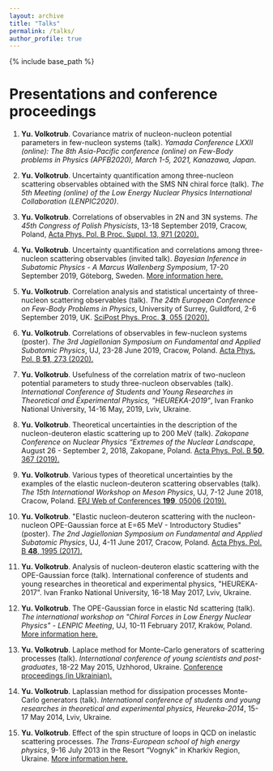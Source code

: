 ```yaml
---
layout: archive
title: "Talks"
permalink: /talks/
author_profile: true
---
```


{% include base_path %}

Presentations and conference proceedings
======

1. **Yu. Volkotrub**. Covariance matrix of nucleon-nucleon potential parameters in few-nucleon systems (talk). *Yamada Conference LXXII (online): The 8th Asia-Pacific conference (online) on Few-Body problems in Physics (APFB2020), March 1-5, 2021, Kanazawa, Japan*.

1. **Yu. Volkotrub**. Uncertainty quantification among three-nucleon scattering observables obtained with the SMS NN chiral force (talk). *The 5th Meeting (online) of the Low Energy Nuclear Physics International Collaboration (LENPIC2020)*.

1. **Yu. Volkotrub**. Correlations of observables in 2N and 3N systems. *The 45th Congress of Polish Physicists*, 13-18 September 2019, Cracow, Poland, [Acta Phys. Pol. B Proc. Suppl. 13, 971 (2020).](https://www.actaphys.uj.edu.pl/fulltext?series=Sup&vol=13&page=971)

1. **Yu. Volkotrub**. Uncertainty quantification and correlations among three-nucleon scattering observables (invited talk). *Bayesian Inference in Subatomic Physics - A Marcus Wallenberg Symposium*, 17-20 September 2019, Göteborg, Sweden. [More information here.](https://www.chalmers.se/en/conference/Bayesian%20Inference%20in%20Subatomic%20Physics/Pages/default.aspx)

1. **Yu. Volkotrub**. Correlation analysis and statistical uncertainty of three-nucleon scattering observables (talk). *The 24th European Conference on Few-Body Problems in Physics*, University of Surrey, Guildford, 2-6 September 2019, UK. [SciPost Phys. Proc. **3**, 055 (2020).](https://scipost.org/SciPostPhysProc.3.055/pdf)

1. **Yu. Volkotrub**. Correlations of observables in few-nucleon systems (poster). *The 3rd Jagiellonian Symposium on Fundamental and Applied Subatomic Physics*, UJ, 23-28 June 2019, Cracow, Poland. [Acta Phys. Pol. B **51**, 273 (2020).](https://www.actaphys.uj.edu.pl/fulltext?series=Reg&vol=51&page=273)

1. **Yu. Volkotrub**. Usefulness of the correlation matrix of two-nucleon potential parameters to study three-nucleon observables (talk). *International Conference of Students and Young Researches in Theoretical and Experimental Physics, "HEUREKA-2019"*, Ivan Franko National University, 14-16 May, 2019, Lviv, Ukraine.

1. **Yu. Volkotrub**. Theoretical uncertainties in the description of the nucleon-deuteron elastic scattering up to 200 MeV (talk). *Zakopane Conference on Nuclear Physics “Extremes of the Nuclear Landscape*, August 26 - September 2, 2018, Zakopane, Poland. [Acta Phys. Pol. B **50**, 367 (2019).](https://www.actaphys.uj.edu.pl/fulltext?series=Reg&vol=50&page=367)

1. **Yu. Volkotrub**. Various types of theoretical uncertainties by the examples of the elastic nucleon-deuteron scattering observables (talk). *The 15th International Workshop on Meson Physics*, UJ, 7-12 June 2018, Cracow, Poland. [EPJ Web of Conferences **199**, 05006 (2019).](https://www.epj-conferences.org/articles/epjconf/pdf/2019/04/epjconf_meson2019_05006.pdf)

1. **Yu. Volkotrub**. "Elastic nucleon-deuteron scattering with the nucleon-nucleon OPE-Gaussian force at E=65 MeV - Introductory Studies" (poster). *The 2nd Jagiellonian Symposium on Fundamental and Applied Subatomic Physics*, UJ, 4-11 June 2017, Cracow, Poland. [Acta Phys. Pol. B **48**, 1995 (2017).](https://www.actaphys.uj.edu.pl/fulltext?series=Reg&vol=48&page=1995)

1. **Yu. Volkotrub**. Analysis of nucleon-deuteron elastic scattering with the OPE-Gaussian force (talk). International conference of students and young researches in theoretical and experimental physics, "HEUREKA-2017". Ivan Franko National University, 16-18 May 2017, Lviv, Ukraine.

1. **Yu. Volkotrub**. The OPE-Gaussian force in elastic Nd scattering (talk). *The international workshop on "Chiral Forces in Low Energy Nuclear Physics" - LENPIC Meeting*, UJ, 10-11 February 2017, Kraków, Poland. [More information here.](https://arxiv.org/pdf/1705.01530.pdf)

1. **Yu. Volkotrub**. Laplace method for Monte-Carlo generators of scattering processes (talk). *International conference of young scientists and post-graduates*, 18-22 May 2015, Uzhhorod, Ukraine. [Conference proceedings (in Ukrainian).](https://physics.uz.ua/en/journals/vipusk-38-2015)

1. **Yu. Volkotrub**. Laplassian method for dissipation processes Monte-Carlo generators (talk). *International conference of students and young researches in theoretical and experimental physics, Heureka-2014*, 15-17 May 2014, Lviv, Ukraine.

1. **Yu. Volkotrub**. Effect of the spin structure of loops in QCD on inelastic scattering processes. *The Trans-European school of high energy physics*, 9-16 July 2013 in the Resort “Vognyk” in Kharkiv Region, Ukraine. [More information here.](https://teschool13.lal.in2p3.fr/)

